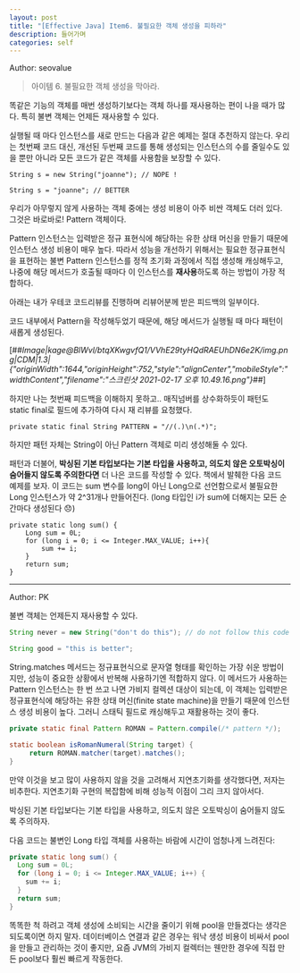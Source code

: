 ```yaml
---
layout: post
title: "[Effective Java] Item6. 불필요한 객체 생성을 피하라"
description: 들어가며
categories: self
---
```


Author: seovalue

> 아이템 6. 불필요한 객체 생성을 막아라.

똑같은 기능의 객체를 매번 생성하기보다는 객체 하나를 재사용하는 편이 나을 때가 많다. 특히 불변 객체는 언제든 재사용할 수 있다.

실행될 때 마다 인스턴스를 새로 만드는 다음과 같은 예제는 절대 추천하지 않는다. 우리는 첫번째 코드 대신, 개선된 두번째 코드를 통해 생성되는 인스턴스의 수를 줄일수도 있을 뿐만 아니라 모든 코드가 같은 객체를 사용함을 보장할 수 있다.

```
String s = new String("joanne"); // NOPE !

String s = "joanne"; // BETTER
```

우리가 아무렇지 않게 사용하는 객체 중에는 생성 비용이 아주 비싼 객체도 더러 있다. 그것은 바로바로! Pattern 객체이다.

Pattern 인스턴스는 입력받은 정규 표현식에 해당하는 유한 상태 머신을 만들기 때문에 인스턴스 생성 비용이 매우 높다. 따라서 성능을 개선하기 위해서는 필요한 정규표현식을 표현하는 불변 Pattern 인스턴스를 정적 초기화 과정에서 직접 생성해 캐싱해두고, 나중에 해당 메서드가 호출될 때마다 이 인스턴스를 **재사용**하도록 하는 방법이 가장 적합하다.

아래는 내가 우테코 코드리뷰를 진행하며 리뷰어분께 받은 피드백의 일부이다.

코드 내부에서 Pattern을 작성해두었기 때문에, 해당 메서드가 실행될 때 마다 패턴이 새롭게 생성된다.

[##_Image|kage@BlWvl/btqXKwgvfQ1/VVhE29tyHQdRAEUhDN6e2K/img.png|CDM|1.3|{"originWidth":1644,"originHeight":752,"style":"alignCenter","mobileStyle":"widthContent","filename":"스크린샷 2021-02-17 오후 10.49.16.png"}_##]

하지만 나는 첫번째 피드백을 이해하지 못하고.. 매직넘버를 상수화하듯이 패턴도 static final로 필드에 추가하여 다시 재 리뷰를 요청했다.

```
private static final String PATTERN = "//(.)\n(.*)";
```

하지만 패턴 자체는 String이 아닌 Pattern 객체로 미리 생성해둘 수 있다.

패턴과 더불어, **박싱된 기본 타입보다는 기본 타입을 사용하고, 의도치 않은 오토박싱이 숨어들지 않도록 주의한다면** 더 나은 코드를 작성할 수 있다. 책에서 발췌한 다음 코드 예제를 보자. 이 코드는 sum 변수를 long이 아닌 Long으로 선언함으로서 불필요한 Long 인스턴스가 약 2^31개나 만들어진다. (long 타입인 i가 sum에 더해지는 모든 순간마다 생성된다 😞)

```
private static long sum() {
    Long sum = 0L;
    for (long i = 0; i <= Integer.MAX_VALUE; i++){
        sum += i;
    }
    return sum;
}
```

-----

Author: PK

불변 객체는 언제든지 재사용할 수 있다.

```java
String never = new String("don't do this"); // do not follow this code

String good = "this is better";
```

String.matches 메서드는 정규표현식으로 문자열 형태를 확인하는 가장 쉬운 방법이지만, 성능이 중요한 상황에서 반복해 사용하기엔 적합하지 않다. 이 메서드가 사용하는 Pattern 인스턴스는 한 번 쓰고 나면 가비지 컬렉션 대상이 되는데, 이 객체는 입력받은 정규표현식에 해당하는 유한 상태 머신(finite state machine)을 만들기 때문에 인스턴스 생성 비용이 높다. 그러니 스태틱 필드로 캐싱해두고 재활용하는 것이 좋다.

```java
private static final Pattern ROMAN = Pattern.compile(/* pattern */);

static boolean isRomanNumeral(String target) {
	 return ROMAN.matcher(target).matches();
}
```

만약 이것을 보고 많이 사용하지 않을 것을 고려해서 지연초기화를 생각했다면, 저자는 비추한다. 지연초기화 구현의 복잡함에 비해 성능적 이점이 그리 크지 않아서다.

박싱된 기본 타입보다는 기본 타입을 사용하고, 의도치 않은 오토박싱이 숨어들지 않도록 주의하자.

다음 코드는 불변인 Long 타입 객체를 사용하는 바람에 시간이 엄청나게 느려진다:

```java
private static long sum() {
  Long sum = 0L;
  for (long i = 0; i <= Integer.MAX_VALUE; i++) {
    sum += i;
  }
  return sum;
}
```

똑똑한 척 하려고 객체 생성에 소비되는 시간을 줄이기 위해 pool을 만들겠다는 생각은 되도록이면 하지 말자. 데이터베이스 연결과 같은 경우는 워낙 생성 비용이 비싸서 pool을 만들고 관리하는 것이 좋지만, 요즘 JVM의 가비지 컬렉터는 웬만한 경우에 직접 만든 pool보다 훨씬 빠르게 작동한다.
